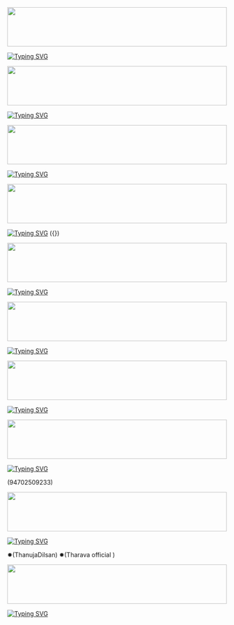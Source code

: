 <img src="https://i.imgur.com/dBaSKWF.gif" height="90" width="100%">


[![Typing SVG](https://readme-typing-svg.demolab.com?font=Fira+Code&size=50&letterSpacing=norma&pause=1000&color=3E02F7E1&vCenter=true&multiline=true&width=435&height=100&lines=WELCOME+)](https://git.io/typing-svg)


<img src="https://i.imgur.com/dBaSKWF.gif" height="90" width="100%">


[![Typing SVG](https://readme-typing-svg.demolab.com?font=Fira+Code&size=50&letterSpacing=norma&pause=1000&color=F70000E1&vCenter=true&multiline=true&width=435&height=100&lines=THANUJA-KING-MD)](https://git.io/typing-svg)


<img src="https://i.imgur.com/dBaSKWF.gif" height="90" width="100%">


[![Typing SVG](https://readme-typing-svg.demolab.com?font=Fira+Code&pause=1000&color=8A7000&background=532FFF00&width=435&lines=HI%F0%9F%91%8B)](https://git.io/typing-svg)

 
<img src="https://i.imgur.com/dBaSKWF.gif" height="90" width="100%">

[![Typing SVG](https://readme-typing-svg.demolab.com?font=Fira+Code&pause=1000&color=8A7000&background=532FFF00&width=435&lines=%E2%9C%B9YOUTOUBE+CHANNEL+LINK%E2%9C%B9)](https://git.io/typing-svg)
({})


<img src="https://i.imgur.com/dBaSKWF.gif" height="90" width="100%">


[![Typing SVG](https://readme-typing-svg.demolab.com?font=Fira+Code&pause=1000&color=FF35B2&background=532FFF00&width=435&lines=%E2%9C%B9TIK+TOK+CHANNEL+LINK%E2%9C%B9)](https://git.io/typing-svg)


<img src="https://i.imgur.com/dBaSKWF.gif" height="90" width="100%">


[![Typing SVG](https://readme-typing-svg.demolab.com?font=Fira+Code&pause=1000&color=5574FF&background=532FFF00&width=435&lines=%E2%9C%B9WHATSAPP+CHANNEL+LINK%E2%9C%B9)](https://git.io/typing-svg)


<img src="https://i.imgur.com/dBaSKWF.gif" height="90" width="100%">


[![Typing SVG](https://readme-typing-svg.demolab.com?font=Fira+Code&pause=1000&color=39C6FF&background=532FFF00&width=435&lines=%E2%9C%B9PAIE+WEBSITE+LINK%E2%9C%B9)](https://git.io/typing-svg)


<img src="https://i.imgur.com/dBaSKWF.gif" height="90" width="100%">

[![Typing SVG](https://readme-typing-svg.demolab.com?font=Fira+Code&pause=1000&color=C7FF01&background=532FFF00&width=435&lines=%E2%9C%B9OWNER++NUMBER+%E2%9C%B9)](https://git.io/typing-svg)

(94702509233)

<img src="https://i.imgur.com/dBaSKWF.gif" height="90" width="100%">


[![Typing SVG](https://readme-typing-svg.demolab.com?font=Fira+Code&pause=1000&color=2700FF&background=532FFF00&width=435&lines=%E2%9C%B9OWNER+%E2%9C%B9)](https://git.io/typing-svg)

✹(ThanujaDilsan)
✹(Tharava official )


<img src="https://i.imgur.com/dBaSKWF.gif" height="90" width="100%">


[![Typing SVG](https://readme-typing-svg.demolab.com?font=Fira+Code&pause=1000&color=7AFFE3&background=532FFF00&width=435&lines=%E2%9C%B9%3D%3D%3D%3D%3D%3D%3D%3D%3D%3D%3D%3D%3D%3D%3D%3D%3D%3D%3D%3D%3D%3D%3D%3D%3D%3D%3D%3D%3D%3D%3D%3D%3D%3D%3D%3D%3D%3D%3D%3D%3D%3D%3D%3D%3D%3D%3D%3D%3D%3D%3D%3D%3D%3D%3D%3D%3D%3D%3D%3D%3D%3D%E2%9C%B9)](https://git.io/typing-svg)
